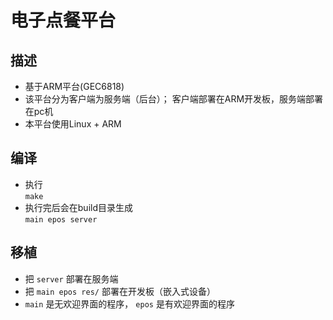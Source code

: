 # 电子点餐平台
## 描述
- 基于ARM平台(GEC6818)
- 该平台分为客户端为服务端（后台）； 客户端部署在ARM开发板，服务端部署在pc机
- 本平台使用Linux + ARM

## 编译
- 执行  
    ```make```
- 执行完后会在build目录生成  
    ```main epos server```

## 移植
- 把 `server` 部署在服务端
- 把 `main epos res/` 部署在开发板（嵌入式设备）
- `main` 是无欢迎界面的程序， `epos` 是有欢迎界面的程序
